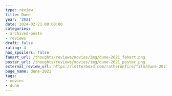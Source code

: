 ```yaml
---
type: review
title: Dune
year: '2021'
date: 2024-02-21 00:00:00
categories:
- archived-posts
- reviews
draft: false
rating: 4
has_spoilers: false
fanart_url: /thoughts/reviews/movies/img/dune-2021_fanart.png
poster_url: /thoughts/reviews/movies/img/dune-2021_poster.png
external_review_url: https://letterboxd.com/ratheronfire/film/dune-2021/
page_name: dune-2021
tags:
- movies
- dune
---
```


